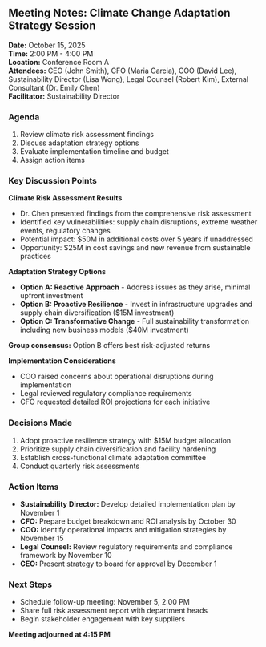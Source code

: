 ## Meeting Notes: Climate Change Adaptation Strategy Session

**Date:** October 15, 2025  
**Time:** 2:00 PM - 4:00 PM  
**Location:** Conference Room A  
**Attendees:** CEO (John Smith), CFO (Maria Garcia), COO (David Lee), Sustainability Director (Lisa Wong), Legal Counsel (Robert Kim), External Consultant (Dr. Emily Chen)  
**Facilitator:** Sustainability Director  

### Agenda
1. Review climate risk assessment findings
2. Discuss adaptation strategy options
3. Evaluate implementation timeline and budget
4. Assign action items

### Key Discussion Points

**Climate Risk Assessment Results**
- Dr. Chen presented findings from the comprehensive risk assessment
- Identified key vulnerabilities: supply chain disruptions, extreme weather events, regulatory changes
- Potential impact: $50M in additional costs over 5 years if unaddressed
- Opportunity: $25M in cost savings and new revenue from sustainable practices

**Adaptation Strategy Options**
- **Option A: Reactive Approach** - Address issues as they arise, minimal upfront investment
- **Option B: Proactive Resilience** - Invest in infrastructure upgrades and supply chain diversification ($15M investment)
- **Option C: Transformative Change** - Full sustainability transformation including new business models ($40M investment)

**Group consensus:** Option B offers best risk-adjusted returns

**Implementation Considerations**
- COO raised concerns about operational disruptions during implementation
- Legal reviewed regulatory compliance requirements
- CFO requested detailed ROI projections for each initiative

### Decisions Made
1. Adopt proactive resilience strategy with $15M budget allocation
2. Prioritize supply chain diversification and facility hardening
3. Establish cross-functional climate adaptation committee
4. Conduct quarterly risk assessments

### Action Items
- **Sustainability Director:** Develop detailed implementation plan by November 1
- **CFO:** Prepare budget breakdown and ROI analysis by October 30
- **COO:** Identify operational impacts and mitigation strategies by November 15
- **Legal Counsel:** Review regulatory requirements and compliance framework by November 10
- **CEO:** Present strategy to board for approval by December 1

### Next Steps
- Schedule follow-up meeting: November 5, 2:00 PM
- Share full risk assessment report with department heads
- Begin stakeholder engagement with key suppliers

**Meeting adjourned at 4:15 PM**